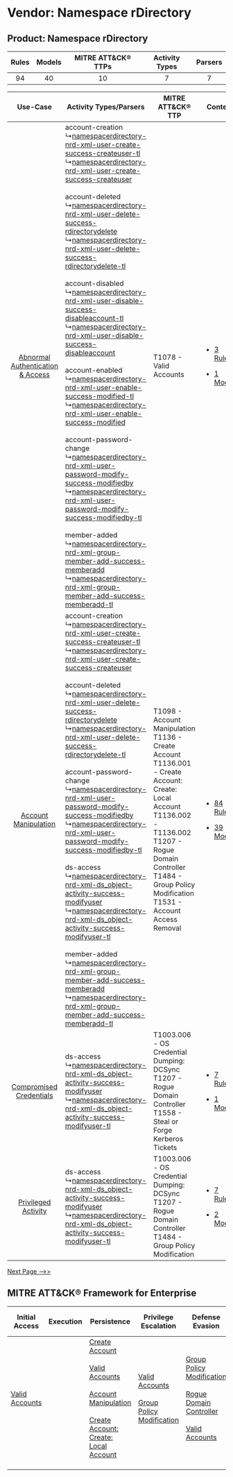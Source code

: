 Vendor: Namespace rDirectory
============================
Product: Namespace rDirectory
-----------------------------
| Rules | Models | MITRE ATT&CK® TTPs | Activity Types | Parsers |
|:-----:|:------:|:------------------:|:--------------:|:-------:|
|  94   |   40   |         10         |       7        |    7    |

|    Use-Case    | Activity Types/Parsers    | MITRE ATT&CK® TTP    | Content    |
|:----:| ---- | ---- | ---- |
| [Abnormal Authentication & Access](../../../UseCases/uc_abnormal_authentication_&_access.md) |  account-creation<br> ↳[namespacerdirectory-nrd-xml-user-create-success-createuser-tl](Ps/pC_namespacerdirectorynrdxmlusercreatesuccesscreateusertl.md)<br> ↳[namespacerdirectory-nrd-xml-user-create-success-createuser](Ps/pC_namespacerdirectorynrdxmlusercreatesuccesscreateuser.md)<br><br> account-deleted<br> ↳[namespacerdirectory-nrd-xml-user-delete-success-rdirectorydelete](Ps/pC_namespacerdirectorynrdxmluserdeletesuccessrdirectorydelete.md)<br> ↳[namespacerdirectory-nrd-xml-user-delete-success-rdirectorydelete-tl](Ps/pC_namespacerdirectorynrdxmluserdeletesuccessrdirectorydeletetl.md)<br><br> account-disabled<br> ↳[namespacerdirectory-nrd-xml-user-disable-success-disableaccount-tl](Ps/pC_namespacerdirectorynrdxmluserdisablesuccessdisableaccounttl.md)<br> ↳[namespacerdirectory-nrd-xml-user-disable-success-disableaccount](Ps/pC_namespacerdirectorynrdxmluserdisablesuccessdisableaccount.md)<br><br> account-enabled<br> ↳[namespacerdirectory-nrd-xml-user-enable-success-modified-tl](Ps/pC_namespacerdirectorynrdxmluserenablesuccessmodifiedtl.md)<br> ↳[namespacerdirectory-nrd-xml-user-enable-success-modified](Ps/pC_namespacerdirectorynrdxmluserenablesuccessmodified.md)<br><br> account-password-change<br> ↳[namespacerdirectory-nrd-xml-user-password-modify-success-modifiedby](Ps/pC_namespacerdirectorynrdxmluserpasswordmodifysuccessmodifiedby.md)<br> ↳[namespacerdirectory-nrd-xml-user-password-modify-success-modifiedby-tl](Ps/pC_namespacerdirectorynrdxmluserpasswordmodifysuccessmodifiedbytl.md)<br><br> member-added<br> ↳[namespacerdirectory-nrd-xml-group-member-add-success-memberadd](Ps/pC_namespacerdirectorynrdxmlgroupmemberaddsuccessmemberadd.md)<br> ↳[namespacerdirectory-nrd-xml-group-member-add-success-memberadd-tl](Ps/pC_namespacerdirectorynrdxmlgroupmemberaddsuccessmemberaddtl.md)<br> | T1078 - Valid Accounts<br>    | [<ul><li>3 Rules</li></ul><ul><li>1 Models</li></ul>](RM/r_m_namespace_rdirectory_namespace_rdirectory_Abnormal_Authentication_&_Access.md) |
|    [Account Manipulation](../../../UseCases/uc_account_manipulation.md)    |  account-creation<br> ↳[namespacerdirectory-nrd-xml-user-create-success-createuser-tl](Ps/pC_namespacerdirectorynrdxmlusercreatesuccesscreateusertl.md)<br> ↳[namespacerdirectory-nrd-xml-user-create-success-createuser](Ps/pC_namespacerdirectorynrdxmlusercreatesuccesscreateuser.md)<br><br> account-deleted<br> ↳[namespacerdirectory-nrd-xml-user-delete-success-rdirectorydelete](Ps/pC_namespacerdirectorynrdxmluserdeletesuccessrdirectorydelete.md)<br> ↳[namespacerdirectory-nrd-xml-user-delete-success-rdirectorydelete-tl](Ps/pC_namespacerdirectorynrdxmluserdeletesuccessrdirectorydeletetl.md)<br><br> account-password-change<br> ↳[namespacerdirectory-nrd-xml-user-password-modify-success-modifiedby](Ps/pC_namespacerdirectorynrdxmluserpasswordmodifysuccessmodifiedby.md)<br> ↳[namespacerdirectory-nrd-xml-user-password-modify-success-modifiedby-tl](Ps/pC_namespacerdirectorynrdxmluserpasswordmodifysuccessmodifiedbytl.md)<br><br> ds-access<br> ↳[namespacerdirectory-nrd-xml-ds_object-activity-success-modifyuser](Ps/pC_namespacerdirectorynrdxmlds_objectactivitysuccessmodifyuser.md)<br> ↳[namespacerdirectory-nrd-xml-ds_object-activity-success-modifyuser-tl](Ps/pC_namespacerdirectorynrdxmlds_objectactivitysuccessmodifyusertl.md)<br><br> member-added<br> ↳[namespacerdirectory-nrd-xml-group-member-add-success-memberadd](Ps/pC_namespacerdirectorynrdxmlgroupmemberaddsuccessmemberadd.md)<br> ↳[namespacerdirectory-nrd-xml-group-member-add-success-memberadd-tl](Ps/pC_namespacerdirectorynrdxmlgroupmemberaddsuccessmemberaddtl.md)<br>    | T1098 - Account Manipulation<br>T1136 - Create Account<br>T1136.001 - Create Account: Create: Local Account<br>T1136.002 - T1136.002<br>T1207 - Rogue Domain Controller<br>T1484 - Group Policy Modification<br>T1531 - Account Access Removal<br> | [<ul><li>84 Rules</li></ul><ul><li>39 Models</li></ul>](RM/r_m_namespace_rdirectory_namespace_rdirectory_Account_Manipulation.md)    |
|          [Compromised Credentials](../../../UseCases/uc_compromised_credentials.md)          |  ds-access<br> ↳[namespacerdirectory-nrd-xml-ds_object-activity-success-modifyuser](Ps/pC_namespacerdirectorynrdxmlds_objectactivitysuccessmodifyuser.md)<br> ↳[namespacerdirectory-nrd-xml-ds_object-activity-success-modifyuser-tl](Ps/pC_namespacerdirectorynrdxmlds_objectactivitysuccessmodifyusertl.md)<br>    | T1003.006 - OS Credential Dumping: DCSync<br>T1207 - Rogue Domain Controller<br>T1558 - Steal or Forge Kerberos Tickets<br>    | [<ul><li>7 Rules</li></ul><ul><li>1 Models</li></ul>](RM/r_m_namespace_rdirectory_namespace_rdirectory_Compromised_Credentials.md)          |
|    [Privileged Activity](../../../UseCases/uc_privileged_activity.md)    |  ds-access<br> ↳[namespacerdirectory-nrd-xml-ds_object-activity-success-modifyuser](Ps/pC_namespacerdirectorynrdxmlds_objectactivitysuccessmodifyuser.md)<br> ↳[namespacerdirectory-nrd-xml-ds_object-activity-success-modifyuser-tl](Ps/pC_namespacerdirectorynrdxmlds_objectactivitysuccessmodifyusertl.md)<br>    | T1003.006 - OS Credential Dumping: DCSync<br>T1207 - Rogue Domain Controller<br>T1484 - Group Policy Modification<br>    | [<ul><li>7 Rules</li></ul><ul><li>2 Models</li></ul>](RM/r_m_namespace_rdirectory_namespace_rdirectory_Privileged_Activity.md)    |
[Next Page -->>](2_ds_namespace_rdirectory_namespace_rdirectory.md)

MITRE ATT&CK® Framework for Enterprise
--------------------------------------
| Initial Access                                                      | Execution | Persistence                                                                                                                                                                                                                                                                                                   | Privilege Escalation                                                                                                                              | Defense Evasion                                                                                                                                                                                                               | Credential Access                                                                                                                                                                                                                                    | Discovery | Lateral Movement | Collection | Command and Control | Exfiltration | Impact                                                                      |
| ------------------------------------------------------------------- | --------- | ------------------------------------------------------------------------------------------------------------------------------------------------------------------------------------------------------------------------------------------------------------------------------------------------------------- | ------------------------------------------------------------------------------------------------------------------------------------------------- | ----------------------------------------------------------------------------------------------------------------------------------------------------------------------------------------------------------------------------- | ---------------------------------------------------------------------------------------------------------------------------------------------------------------------------------------------------------------------------------------------------- | --------- | ---------------- | ---------- | ------------------- | ------------ | --------------------------------------------------------------------------- |
| [Valid Accounts](https://attack.mitre.org/techniques/T1078)<br><br> |           | [Create Account](https://attack.mitre.org/techniques/T1136)<br><br>[Valid Accounts](https://attack.mitre.org/techniques/T1078)<br><br>[Account Manipulation](https://attack.mitre.org/techniques/T1098)<br><br>[Create Account: Create: Local Account](https://attack.mitre.org/techniques/T1136/001)<br><br> | [Valid Accounts](https://attack.mitre.org/techniques/T1078)<br><br>[Group Policy Modification](https://attack.mitre.org/techniques/T1484)<br><br> | [Group Policy Modification](https://attack.mitre.org/techniques/T1484)<br><br>[Rogue Domain Controller](https://attack.mitre.org/techniques/T1207)<br><br>[Valid Accounts](https://attack.mitre.org/techniques/T1078)<br><br> | [OS Credential Dumping](https://attack.mitre.org/techniques/T1003)<br><br>[Steal or Forge Kerberos Tickets](https://attack.mitre.org/techniques/T1558)<br><br>[OS Credential Dumping: DCSync](https://attack.mitre.org/techniques/T1003/006)<br><br> |           |                  |            |                     |              | [Account Access Removal](https://attack.mitre.org/techniques/T1531)<br><br> |
